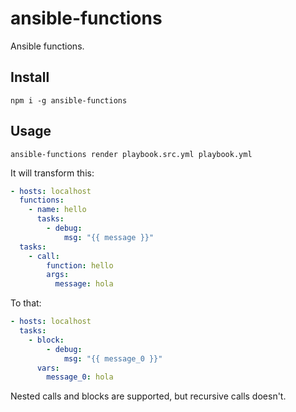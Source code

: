 # ansible-functions

Ansible functions.

## Install

```
npm i -g ansible-functions
```

## Usage

```
ansible-functions render playbook.src.yml playbook.yml
```

It will transform this:

```yaml
- hosts: localhost
  functions:
    - name: hello
      tasks:
        - debug:
            msg: "{{ message }}"
  tasks:
    - call:
        function: hello
        args:
          message: hola
```

To that:

```yaml
- hosts: localhost
  tasks:
    - block:
        - debug:
            msg: "{{ message_0 }}"
      vars:
        message_0: hola
```

Nested calls and blocks are supported, but recursive calls doesn't.

